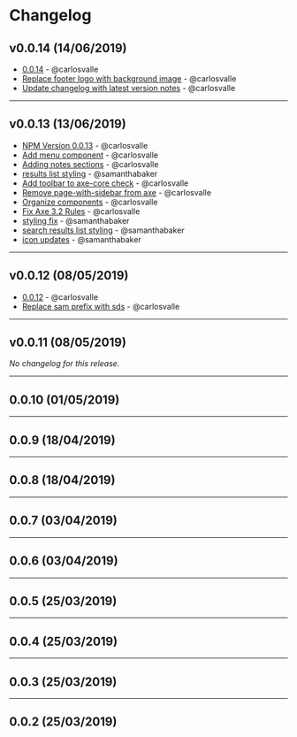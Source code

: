 # Changelog

## v0.0.14 (14/06/2019)
- [0.0.14](https://github.com/GSA/sam-styles/commit/97cb048c86f2cead02b303bc324e5fc5bf60a561) - @carlosvalle
- [Replace footer logo with background image](https://github.com/GSA/sam-styles/commit/5c34752f597428107fab51f15aed2734a931e348) - @carlosvalle
- [Update changelog with latest version notes](https://github.com/GSA/sam-styles/commit/f905bb97a0da9ca26a2a675c200b55a83bb88f30) - @carlosvalle

---

## v0.0.13 (13/06/2019)
- [NPM Version 0.0.13](https://github.com/GSA/sam-styles/commit/f0dd5bf45ebd02c29451ae1b207008301e9e8a9f) - @carlosvalle
- [Add menu component](https://github.com/GSA/sam-styles/commit/e2e85e82b659fb8b599042148c025f549f666fe4) - @carlosvalle
- [Adding notes sections](https://github.com/GSA/sam-styles/commit/685849e3ac95a5ee45d5b8b98b6eca0c3580813a) - @carlosvalle
- [results list styling](https://github.com/GSA/sam-styles/commit/9deeb1e5de7e1e6294361b212e0215375519312b) - @samanthabaker
- [Add toolbar to axe-core check](https://github.com/GSA/sam-styles/commit/73d70f21da025b6d7902f63edd51d848b053740b) - @carlosvalle
- [Remove page-with-sidebar from axe](https://github.com/GSA/sam-styles/commit/d45c45b51b6c7fa941c12e41711768e71e2ca781) - @carlosvalle
- [Organize components](https://github.com/GSA/sam-styles/commit/1a134f8dbc1fe20d213817f0e0a3f36c5f5231bb) - @carlosvalle
- [Fix Axe 3.2 Rules](https://github.com/GSA/sam-styles/commit/9f4a607c1c72aa90e5d9722f34271a37b88f9925) - @carlosvalle
- [styling fix](https://github.com/GSA/sam-styles/commit/71ec20c48326f9ddf40c494689a5d5a787ef997f) - @samanthabaker
- [search results list styling](https://github.com/GSA/sam-styles/commit/737a067efb829a6ef2a8f3e23fc2d62a632c6674) - @samanthabaker
- [icon updates](https://github.com/GSA/sam-styles/commit/f26c9d70ea38b224a542ab64c7f5258a7019f226) - @samanthabaker

---

## v0.0.12 (08/05/2019)
- [0.0.12](https://github.com/GSA/sam-styles/commit/0a922c57e9be5eb2c0433e342ca31202e2e129c2) - @carlosvalle
- [Replace sam prefix with sds](https://github.com/GSA/sam-styles/commit/cf05f2bd5827faf6fabcb59ae961436167bde9f1) - @carlosvalle

---

## v0.0.11 (08/05/2019)
*No changelog for this release.*

---

## 0.0.10 (01/05/2019)

---

## 0.0.9 (18/04/2019)

---

## 0.0.8 (18/04/2019)

---

## 0.0.7 (03/04/2019)

---

## 0.0.6 (03/04/2019)

---

## 0.0.5 (25/03/2019)

---

## 0.0.4 (25/03/2019)

---

## 0.0.3 (25/03/2019)

---

## 0.0.2 (25/03/2019)
